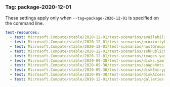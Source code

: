 
### Tag: package-2020-12-01

These settings apply only when `--tag=package-2020-12-01` is specified on the command line.

```yaml $(tag) == 'package-2020-12-01'
test-resources:
  - test: Microsoft.Compute/stable/2020-12-01/test-scenarios/availabilitySets.yaml
  - test: Microsoft.Compute/stable/2020-12-01/test-scenarios/proximityPlacementGroups.yaml
  - test: Microsoft.Compute/stable/2020-12-01/test-scenarios/hostGroups.yaml
  - test: Microsoft.Compute/stable/2020-12-01/test-scenarios/sshPublicKeys.yaml
  - test: Microsoft.Compute/stable/2020-12-01/test-scenarios/images.yaml
  - test: Microsoft.Compute/stable/2020-09-30/test-scenarios/disks.yaml
  - test: Microsoft.Compute/stable/2020-09-30/test-scenarios/snapshots.yaml
  - test: Microsoft.Compute/stable/2020-09-30/test-scenarios/diskEncryptionSets.yaml
  - test: Microsoft.Compute/stable/2020-09-30/test-scenarios/diskAccesses.yaml
  - test: Microsoft.Compute/stable/2019-12-01/test-scenarios/galleries.yaml
```
